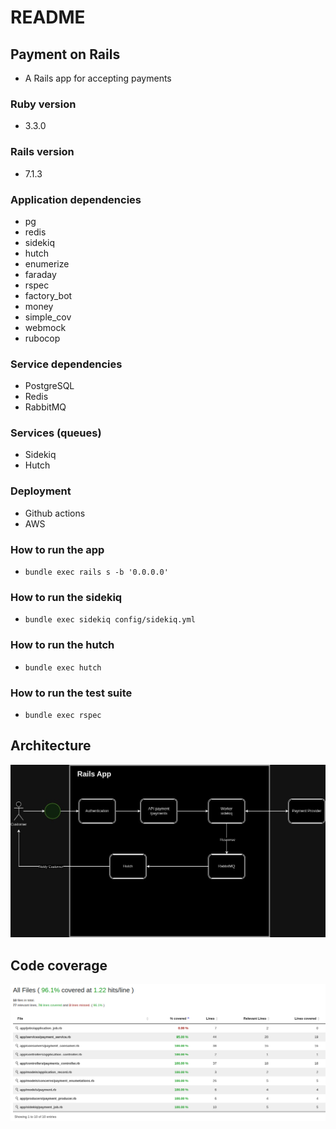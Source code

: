 # README

## Payment on Rails
- A Rails app for accepting payments

### Ruby version
- 3.3.0

### Rails version
- 7.1.3

### Application dependencies
- pg
- redis
- sidekiq
- hutch
- enumerize
- faraday
- rspec
- factory_bot
- money
- simple_cov
- webmock
- rubocop

### Service dependencies
- PostgreSQL
- Redis
- RabbitMQ

### Services (queues)
- Sidekiq
- Hutch 

### Deployment 
- Github actions
- AWS

### How to run the app
- `bundle exec rails s -b '0.0.0.0'`

### How to run the sidekiq
- `bundle exec sidekiq config/sidekiq.yml`

### How to run the hutch
- `bundle exec hutch`

### How to run the test suite
- `bundle exec rspec`

## Architecture
![Architecture diagram](./images/architecture.jpg)

## Code coverage
![Code coverage](./images/coverage.png)